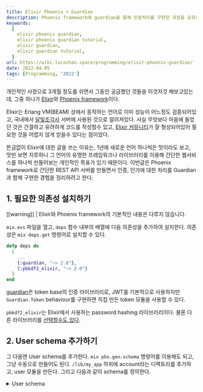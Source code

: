 ```yaml
---
title: Elixir Phoenix + Guardian
description: Phoenix framework에 guardian을 통해 인증처리를 구현한 과정을 공유합니다.
keywords:
  [
    elixir phoenix guardian,
    elixir phoenix guardian tutorial,
    elixir guardian,
    elixir guardian tutorial,
  ]
url: https://wiki.lucashan.space/programming/elixir-phoenix-guardian/
date: 2022-04-05
tags: [Programming, '2022']
---
```


개인적인 사정으로 3개월 정도를 쉬면서 그동안 궁금했던 것들을 이것저것 해보고있는데, 그중 하나가 [Elixir](https://elixir-lang.org/)와 [Phoenix framework](https://www.phoenixframework.org/)이다.

Elixir는 Erlang VM(BEAM) 상에서 동작하는 언어로 이미 성능이 어느정도 검증되어있고, 국내에서 [달빛조각사](https://www.slideshare.net/ssuserc22b6a/mmorpg-154123892) 서버에 사용된 것으로 알려져있다. 사실 무엇보다 마음에 들었던 것은 간결하고 유려하게 코드를 작성할수 있고, [Elixir 커뮤니티](https://elixirforum.com/)가 잘 형성되어있어 필요한 것을 어렵지 않게 얻을수 있다는 점이었다.

뜬금없이 Elixir에 대한 글을 쓰는 이유는, 1년에 새로운 언어 하나씩은 맛이라도 보고, 맛만 보면 지루하니 그 언어의 유명한 프레임워크나 라이브러리를 이용해 간단한 웹서비스를 하나씩 만들어보는 개인적인 목표가 있기 때문이다. 이번글은 Phoenix framework로 간단한 REST API 서버를 만들면서 인증, 인가에 대한 처리를 Guardian과 함께 구현한 경험을 정리하려고 한다.

## 1. 필요한 의존성 설치하기

[[warning]]
| Elixir와 Phoenix framework의 기본적인 내용은 다루지 않습니다.

`mix.exs` 파일을 열고, `deps` 함수 내부의 배열에 다음 의존성을 추가하여 설치한다. 의존성은 `mix deps.get` 명령어로 설치할 수 있다.

```elixir
defp deps do
  [
    ...
    {:guardian, "~> 2.0"},
    {:pbkdf2_elixir, "~> 2.0"}
  ]
end
```

[guardian](https://hexdocs.pm/guardian/readme.html)은 token base의 인증 라이브러리로, JWT를 기본적으로 사용하지만 `Guardian.Token` behaviour를 구현하면 직접 만든 token 모듈을 사용할 수 있다.

`pbkdf2_elixir`는 Elixir에서 사용하는 password hashing 라이브러리이다. 물론 다른 라이브러리를 [선택할수도 있다](https://github.com/riverrun/comeonin/wiki).

## 2. User schema 추가하기

그 다음엔 User schema를 추가한다. `mix phx.gen.schema` 명령어를 이용해도 되고, 그냥 수동으로 만들어도 된다. `/lib/my_app` 하위에 account라는 디렉토리를 추가하고, user 모듈을 만든다. 그리고 다음과 같이 schema를 정의한다.

<details>
  <summary>User schema</summary>

```elixir
# lib/my_app/account/user.ex

defmodule MyApp.Account.User do
  use Ecto.Schema
  import Ecto.Query, warn: false

  @timestamps_opts [type: :utc_datetime]

  @derive {Jason.Encoder, except: [:__meta__, :password_hash]}
  schema "users" do
    field :email, :string
    field :password_hash, :string
    field :is_admin, :boolean, default: false
    field :is_super_user, :boolean, default: false
    timestamps()
  end
end
```

</details>
<br/>
